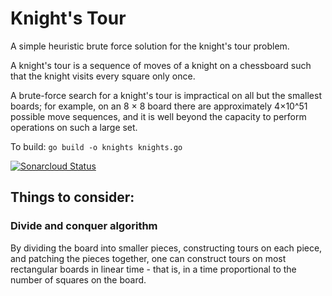 # Knight's Tour
A simple heuristic brute force solution for the knight's tour problem.

A knight's tour is a sequence of moves of a knight on a chessboard such that the knight visits every square only once.

A brute-force search for a knight's tour is impractical on all but the smallest boards; for example, on an 8 × 8 board there are approximately 4×10^51 possible move sequences, and it is well beyond the capacity to perform operations on such a large set.

To build: `go build -o knights knights.go`

[![Sonarcloud Status](https://sonarcloud.io/api/project_badges/measure?project=psmorrow_knights-tour&metric=alert_status)](https://sonarcloud.io/dashboard?id=psmorrow_knights-tour)

## Things to consider:

### Divide and conquer algorithm
By dividing the board into smaller pieces, constructing tours on each piece, and patching the pieces together, one can construct tours on most rectangular boards in linear time - that is, in a time proportional to the number of squares on the board.
